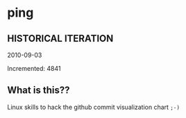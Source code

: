 # ping

## HISTORICAL ITERATION
2010-09-03

Incremented: 4841

## What is this?? 
Linux skills to hack the github commit visualization chart `;-)`
